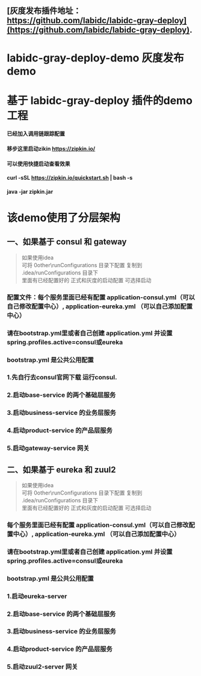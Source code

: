 ## [灰度发布插件地址：https://github.com/labidc/labidc-gray-deploy](https://github.com/labidc/labidc-gray-deploy).

# labidc-gray-deploy-demo 灰度发布demo
# 基于 labidc-gray-deploy 插件的demo 工程 
#### 已经加入调用链跟踪配置
####  移步这里启动zikin https://zipkin.io/
#### 可以使用快捷启动查看效果
#### curl -sSL https://zipkin.io/quickstart.sh | bash -s
#### java -jar zipkin.jar


# 该demo使用了分层架构

## 一、如果基于 consul 和 gateway
> 如果使用idea  
> 可将 0other\runConfigurations 目录下配置 复制到 .idea/runConfigurations 目录下  
> 里面有已经配置好的 正式和灰度的启动配置 可选择启动

### 配置文件：每个服务里面已经有配置 application-consul.yml（可以自己修改配置中心）, application-eureka.yml （可以自己添加配置中心）
### 请在bootstrap.yml里或者自己创建 application.yml 并设置spring.profiles.active=consul或eureka
### bootstrap.yml 是公共公用配置
### 1.先自行去consul官网下载 运行consul.
### 2.启动base-service 的两个基础层服务
### 3.启动business-service 的业务层服务
### 4.启动product-service 的产品层服务
### 5.启动gateway-service 网关




## 二、如果基于 eureka 和 zuul2
> 如果使用idea  
> 可将 0other\runConfigurations 目录下配置 复制到 .idea/runConfigurations 目录下  
> 里面有已经配置好的 正式和灰度的启动配置 可选择启动
### 每个服务里面已经有配置 application-consul.yml（可以自己修改配置中心）, application-eureka.yml （可以自己添加配置中心）
### 请在bootstrap.yml里或者自己创建 application.yml 并设置spring.profiles.active=consul或eureka
### bootstrap.yml 是公共公用配置
### 1.启动eureka-server
### 2.启动base-service 的两个基础层服务
### 3.启动business-service 的业务层服务
### 4.启动product-service 的产品层服务
### 5.启动zuul2-server 网关


